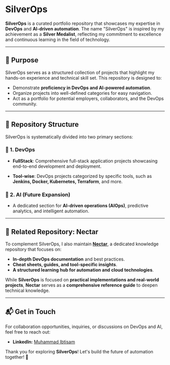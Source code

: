 # SilverOps

**SilverOps** is a curated portfolio repository that showcases my expertise in **DevOps** and **AI-driven automation**. The name "SilverOps" is inspired by my achievement as a **Silver Medalist**, reflecting my commitment to excellence and continuous learning in the field of technology.

---
## 🎯 Purpose
SilverOps serves as a structured collection of projects that highlight my hands-on experience and technical skill set. This repository is designed to:
- Demonstrate **proficiency in DevOps and AI-powered automation**.
- Organize projects into well-defined categories for easy navigation.
- Act as a portfolio for potential employers, collaborators, and the DevOps community.

---
## 📂 Repository Structure
SilverOps is systematically divided into two primary sections:

### 🚀 1. DevOps
   - **FullStack**: Comprehensive full-stack application projects showcasing end-to-end development and deployment.

   - **Tool-wise**: DevOps projects categorized by specific tools, such as **Jenkins, Docker, Kubernetes, Terraform**, and more.

### 🤖 2. AI (Future Expansion)
   - A dedicated section for **AI-driven operations (AIOps)**, predictive analytics, and intelligent automation.

---
## 🔗 Related Repository: Nectar
To complement SilverOps, I also maintain [**Nectar**](https://github.com/ibtisamops/nectar), a dedicated knowledge repository that focuses on:

- **In-depth DevOps documentation** and best practices.
- **Cheat sheets, guides, and tool-specific insights**.
- **A structured learning hub for automation and cloud technologies**.

While **SilverOps** is focused on **practical implementations and real-world projects**, **Nectar** serves as a **comprehensive reference guide** to deepen technical knowledge.

---
## 📬 Get in Touch
For collaboration opportunities, inquiries, or discussions on DevOps and AI, feel free to reach out:

- **LinkedIn:** [Muhammad Ibtisam](https://www.linkedin.com/in/ibtisamops)

Thank you for exploring **SilverOps**! Let's build the future of automation together! 🚀
